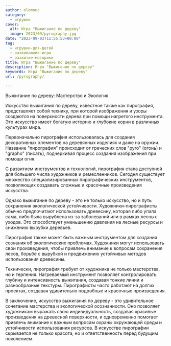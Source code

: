 ```yaml
---
author: olomouc
category:
  - игрушки
cover:
  alt: Игра "Выжигание по дереву"
  image: 2023/09/pyrography.jpg
date: "2023-09-03T11:55:53+00:00"
tag:
  - игрушки-для-детей
  - развивающие-игры
  - развитие-моторики
title: Игра "Выжигание по дереву"
description: Игра "Выжигание по дереву"
keywords: Игра "Выжигание по дереву"
url: /pyrography/

---
```

Выжигание по дереву: Мастерство и Экология

Искусство выжигания по дереву, известное также как пирография, представляет собой технику, при которой изображения и узоры создаются на поверхности дерева при помощи нагретого инструмента. Это искусство имеет богатую историю и глубокие корни в различных культурах мира.

Первоначально пирография использовалась для создания декоративных элементов на деревянных изделиях и даже на оружии. Название "пирография" происходит от греческих слов "pyro" (огонь) и "grapho" (писать), подчеркивая процесс создания изображения при помощи огня.

С развитием инструментов и технологий, пирография стала доступной для большего числа художников и ремесленников. Сегодня существует множество специализированных пирографических инструментов, позволяющих создавать сложные и красочные произведения искусства.

Однако выжигание по дереву \- это не только искусство, но и путь сохранения экологической устойчивости. Художники-пирографисты обычно предпочитают использовать древесину, которая либо упала сама, либо была вырублена из-за заболеваний или в рамках лесных уходов. Это способствует уменьшению давления на лесные ресурсы и снижению вырубки деревьев.

Пирография также может быть важным инструментом для создания сознания об экологических проблемах. Художники могут использовать свои произведения, чтобы привлечь внимание к вопросам сохранения лесов, борьбе с вырубкой и продвижению устойчивых методов использования древесины.

Технически, пирография требует от художника не только мастерства, но и терпения. Нагреваемый инструмент позволяет контролировать глубину и интенсивность выжигания, создавая тонкие линии и разнообразные текстуры. Пирографисты часто работают на долгих проектах, создавая удивительно подробные и красочные произведения.

В заключение, искусство выжигания по дереву \- это удивительное сочетание мастерства и экологической осознанности. Оно позволяет художникам выражать свою индивидуальность, создавая красивые произведения на древесной поверхности, и одновременно помогает привлечь внимание к важным вопросам охраны окружающей среды и устойчивости использования ресурсов. В искусстве пирографии скрывается не только красота, но и ответственность перед будущим поколением.
